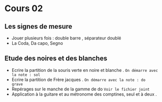 
# Cours 02

## Les signes de mesure
- Jouer plusieurs fois  : double barre ,   séparateur doublé
- La Coda, Da capo, Segno

## Etude des noires et des blanches 

- Ecrire la partition de la souris verte en noire et blanche . `On démarre avec la note : sol`
- Ecrire la partition de Frère jacques . `On démarre avec la note : do grave`
- Repérages sur le manche de la gamme de do `Voir le fichier joint`
- Application à la guitare et au métronome des comptines, seul et à deux .  

